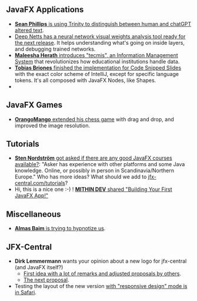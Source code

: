 ## JavaFX Applications

* [**Sean Phillips** is using Trinity to distinguish between human and chatGPT altered text](https://twitter.com/SeanMiPhillips/status/1666617132338102273).
* [Deep Netts has a neural network visual weights analysis tool ready for the next release](https://twitter.com/johanvos/status/1666416554110513158). It helps understanding what's going on inside layers, and debugging trained networks. 
* [**Maleesha Herath** introduces "tecmis", an Information Management System](https://twitter.com/MaleeshaH/status/1666865457599770625) that revolutionizes how educational institutions handle data.
* [**Tobias Briones** finished the implementation for Code Snipped Slides](https://twitter.com/tobiasbriones_/status/1666863274938204172) with the exact color scheme of IntelliJ, except for specific language tokens. It's all composed with JavaFX Nodes, like Shapes.
* 
## JavaFX Games

* [**OrangoMango** extended his chess game](https://twitter.com/orango_mango/status/1666727933258485760) with drag and drop, and improved the image resolution.

## Tutorials

* [**Sten Nordström** got asked if there are any good JavaFX courses available?](https://twitter.com/JavaFX3D/status/1666211612032905216): "Asker has experience with other platforms and some Java knowledge. Online, or possibly in person in Scandinavia/Northern Europe." Who has more ideas? What should we add to [jfx-central.com/tutorials](https://www.jfx-central.com/tutorials)?
* Hi, this is a nice one :-) ! [**MITHIN DEV** shared "Building Your First JavaFX App!"](https://twitter.com/MithinDev/status/1665709087135506432)

## Miscellaneous

* [**Almas Baim** is trying to hypnotize us](https://twitter.com/AlmasBaim/status/1664730029887037441).

## JFX-Central

* **Dirk Lemmermann** wants your opinion about a new logo for jfx-central (and JavaFX itself?)
  * [First idea with a lot of remarks and adjusted proposals by others](https://twitter.com/dlemmermann/status/1666478961675862022).
  * [The next proposal](https://twitter.com/dlemmermann/status/1666735588500811777).
* Testing the layout of the new version [with "responsive design" mode is in Safari](https://twitter.com/dlemmermann/status/1666771832765132801).
